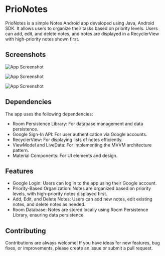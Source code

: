 
# PrioNotes

PrioNotes is a simple Notes Android app developed using Java, Android SDK. It allows users to organize their tasks based on priority levels. Users can add, edit, and delete notes, and notes are displayed in a RecyclerView with high-priority notes shown first.


## Screenshots

![App Screenshot](https://github.com/GaurSundar/PrioNotes/assets/97450336/c575e6dc-b54c-4168-b09d-bacfa8d2a20a)


![App Screenshot](https://github.com/GaurSundar/PrioNotes/assets/97450336/00e2bbf8-ef55-480d-b52b-32f82f4cf9e1)


![App Screenshot](https://github.com/GaurSundar/PrioNotes/assets/97450336/57bfb79f-b556-42db-bc66-5f7d75143fe0)










## Dependencies

The app uses the following dependencies:

- Room Persistence Library: For database management and data persistence.
- Google Sign-In API: For user authentication via Google accounts.
- RecyclerView: For displaying lists of notes efficiently.
- ViewModel and LiveData: For implementing the MVVM architecture pattern.
- Material Components: For UI elements and design.
## Features

- Google Login: Users can log in to the app using their Google account.
- Priority-Based Organization: Notes are organized based on priority levels, with high-priority notes displayed first.
- Add, Edit, and Delete Notes: Users can add new notes, edit existing notes, and delete notes as needed.
- Room Database: Notes are stored locally using Room Persistence Library, ensuring data persistence.

## Contributing

Contributions are always welcome!
If you have ideas for new features, bug fixes, or improvements, please create an issue or submit a pull request.


